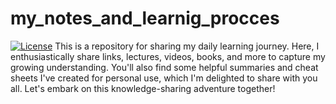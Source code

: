 # my_notes_and_learnig_procces
[![License](https://img.shields.io/badge/License-MIT-blue.svg)](LICENSE)
This is a repository for sharing my daily learning journey. Here, I enthusiastically share links, lectures, videos, books, and more to capture my growing understanding. You'll also find some helpful summaries and cheat sheets I've created for personal use, which I'm delighted to share with you all. Let's embark on this knowledge-sharing adventure together!
